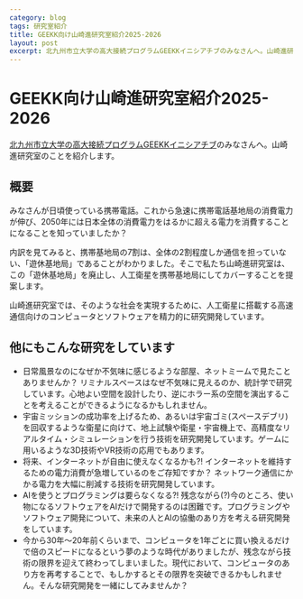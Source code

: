 ```yaml
---
category: blog
tags: 研究室紹介
title: GEEKK向け山崎進研究室紹介2025-2026
layout: post
excerpt: 北九州市立大学の高大接続プログラムGEEKKイニシアチブのみなさんへ。山崎進研究室のことを紹介します。
---
```

# GEEKK向け山崎進研究室紹介2025-2026

[北九州市立大学の高大接続プログラムGEEKKイニシアチブ](https://geekk.jp)のみなさんへ。山崎進研究室のことを紹介します。

## 概要

みなさんが日頃使っている携帯電話。これから急速に携帯電話基地局の消費電力が伸び、2050年には日本全体の消費電力をはるかに超える電力を消費することになることを知っていましたか？

内訳を見てみると、携帯基地局の7割は、全体の2割程度しか通信を担っていない、「遊休基地局」であることがわかりました。そこで私たち山崎進研究室は、この「遊休基地局」を廃止し、人工衛星を携帯基地局にしてカバーすることを提案します。

山崎進研究室では、そのような社会を実現するために、人工衛星に搭載する高速通信向けのコンピュータとソフトウェアを精力的に研究開発しています。

## 他にもこんな研究をしています

* 日常風景なのになぜか不気味に感じるような部屋、ネットミームで見たことありませんか？ リミナルスペースはなぜ不気味に見えるのか、統計学で研究しています。心地よい空間を設計したり、逆にホラー系の空間を演出することを考えることができるようになるかもしれません。
* 宇宙ミッションの成功率を上げるため、あるいは宇宙ゴミ(スペースデブリ)を回収するような衛星に向けて、地上試験や衛星・宇宙機上で、高精度なリアルタイム・シミュレーションを行う技術を研究開発しています。ゲームに用いるような3D技術やVR技術の応用でもあります。
* 将来、インターネットが自由に使えなくなるかも?! インターネットを維持するための電力消費が急増しているのをご存知ですか？ ネットワーク通信にかかる電力を大幅に削減する技術を研究開発しています。
* AIを使うとプログラミングは要らなくなる?! 残念ながら(?)今のところ、使い物になるソフトウェアをAIだけで開発するのは困難です。プログラミングやソフトウェア開発について、未来の人とAIの協働のあり方を考える研究開発をしています。
* 今から30年〜20年前くらいまで、コンピュータを1年ごとに買い換えるだけで倍のスピードになるという夢のような時代がありましたが、残念ながら技術の限界を迎えて終わってしまいました。現代において、コンピュータのあり方を再考することで、もしかするとその限界を突破できるかもしれません。そんな研究開発を一緒にしてみませんか？